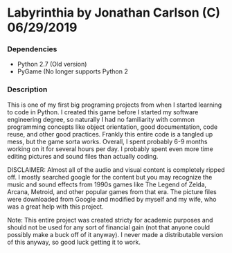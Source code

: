 <h1>Labyrinthia by Jonathan Carlson (C) 06/29/2019</h1>
<h3>Dependencies</h3>
<ul><li>Python 2.7 (Old version)</li>
  <li>PyGame (No longer supports Python 2</li></ul>
<h3>Description</h3>
<p>
This is one of my first big programing projects from when I started learning to code in Python.
I created this game before I started my software engineering degree, so naturally I 
had no familiarity with common programming concepts like object orientation, good 
documentation, code reuse, and other good practices. Frankly this entire code is a 
tangled up mess, but the game sorta works. Overall, I spent probably 6-9 months working 
on it for several hours per day. I probably spent even more time editing pictures and 
sound files than actually coding.

DISCLAIMER: Almost all of the audio and visual content is completely ripped off. I mostly 
searched google for the content but you may recognize the music and sound effects from 
1990s games like The Legend of Zelda, Arcana, Metroid, and other popular games from that era. The 
picture files were downloaded from Google and modified by myself and my wife, who was a 
great help with this project.

Note: This entire project was created stricty for academic purposes and should not be 
used for any sort of financial gain (not that anyone could possibly make a buck off of 
it anyway). I never made a distributable version of this anyway, so good luck getting it to work.</p>
